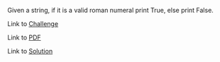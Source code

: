 Given a string, if it is a valid roman numeral print True, else print False.

Link to [Challenge](https://www.hackerrank.com/challenges/validate-a-roman-number/problem)

Link to [PDF](./validating-roman-numerals.pdf)

Link to [Solution](./roman.py)
